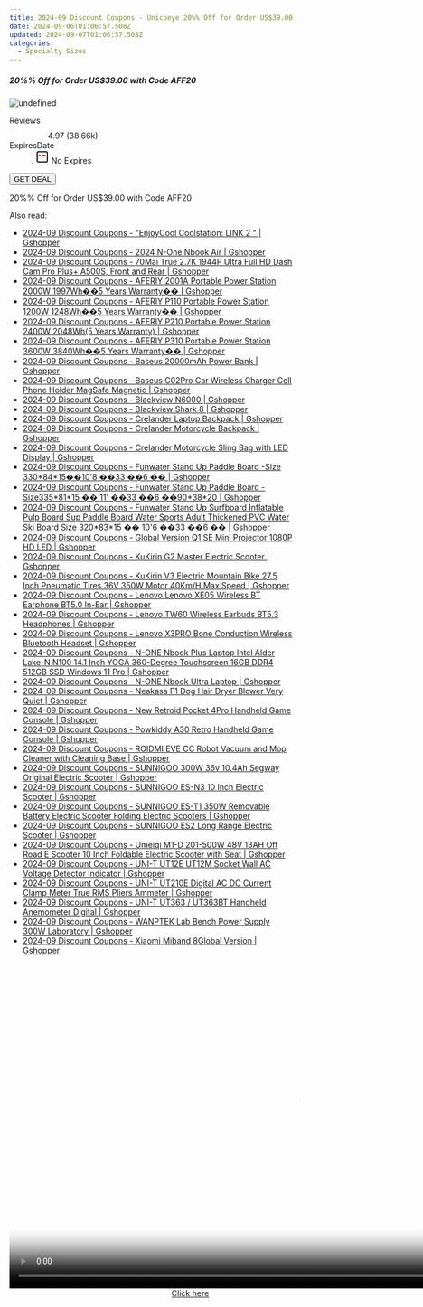```yaml
---
title: 2024-09 Discount Coupons - Unicoeye 20%% Off for Order US$39.00 with Code AFF20
date: 2024-09-06T01:06:57.508Z
updated: 2024-09-07T01:06:57.508Z
categories:
  - Specialty Sizes
---
```



<div class="max-w-4xl mx-auto grid grid-cols-1 lg:max-w-5xl lg:gap-x-20 lg:grid-cols-2">
  <div class="relative p-3 col-start-1 row-start-1 flex flex-col-reverse rounded-lg bg-gradient-to-t from-black/75 via-black/0 sm:bg-none sm:row-start-2 sm:p-0 lg:row-start-1">
    <h5 class="mt-1 text-lg font-semibold text-white sm:text-slate-900 md:text-2xl dark:sm:text-white">20%% Off for Order US$39.00 with Code AFF20</h5>
  </div>
  
  <div class="col-start-1 col-end-3 row-start-1 grid gap-4 sm:mb-6 sm:grid-cols-4 lg:col-start-2 lg:row-span-6 lg:row-end-6 lg:mb-0 lg:gap-6">
      <img src="https://cdn3.impact.com//display-logo-via-campaign/18498.gif" onClick="javascript:window.open(decodeURIComponent('https%3A%2F%2Funicoeye.pxf.io%2Fc%2F5597632%2F1873462%2F18498'), '_blank');void(0);" alt="undefined" class="h-60 w-full rounded-lg object-cover sm:col-span-2 sm:h-52 lg:col-span-full" loading="lazy" />
    
  </div>
  <dl class="row-start-2 mt-4 flex items-center text-xs font-medium sm:row-start-3 sm:mt-1 md:mt-2.5 lg:row-start-2">
    <dt class="sr-only">Reviews</dt>
    <dd class="flex items-center text-indigo-600 dark:text-indigo-400">
      <svg width="24" height="24" fill="none" aria-hidden="true" class="mr-1 stroke-current dark:stroke-indigo-500">
        <path d="m12 5 2 5h5l-4 4 2.103 5L12 16l-5.103 3L9 14l-4-4h5l2-5Z" stroke-width="2" stroke-linecap="round" stroke-linejoin="round" />
      </svg>
      <span>4.97 <span class="font-normal text-slate-400">(38.66k)</span></span>
    </dd>
    <dt class="sr-only">ExpiresDate</dt>
    <dd class="flex items-center">
      <svg width="2" height="2" aria-hidden="true" fill="currentColor" class="mx-3 text-slate-300">
        <circle cx="1" cy="1" r="1" />
      </svg>
      <svg width="24" height="24" viewBox="0 0 24 24" fill="none" stroke="currentColor" stroke-width="2">
        <rect x="3" y="3" width="18" height="18" rx="2" fill="#fff" />
        <path d="M6 10L18 10" stroke="red" stroke-width="2" fill="none" />
        <path d="M10 6L10 18" stroke="#fff" stroke-width="2" fill="none" />
      </svg>
      No Expires    </dd>
  </dl>
  <div class="col-start-1 row-start-3 mt-4 self-center sm:col-start-2 sm:row-span-2 sm:row-start-2 sm:mt-0 lg:col-start-1 lg:row-start-3 lg:row-end-4 lg:mt-6">
    <button type="button" onClick="javascript:window.open(decodeURIComponent('https%3A%2F%2Funicoeye.pxf.io%2Fc%2F5597632%2F1873462%2F18498'), '_blank');void(0);" class="rounded-lg bg-red-600 px-3 py-2 text-sm font-medium leading-6 text-white">GET DEAL</button>
  </div>
  <p class="col-start-1 mt-4 text-sm leading-6 sm:col-span-2 lg:col-span-1 lg:row-start-4 lg:mt-6 dark:text-slate-400">
    20%% Off for Order US$39.00 with Code AFF20  </p>
</div>
<span class="atpl-alsoreadstyle">Also read:</span>
<div><ul>
<li><a href="https://coupons.techidaily.com/coupon-1118480-share-97331-sale/"><u>2024-09 Discount Coupons - "EnjoyCool Coolstation: LINK 2 " | Gshopper</u></a></li>
<li><a href="https://coupons.techidaily.com/coupon-1118401-share-97331-sale/"><u>2024-09 Discount Coupons - 2024 N-One Nbook Air | Gshopper</u></a></li>
<li><a href="https://coupons.techidaily.com/coupon-1118408-share-97331-sale/"><u>2024-09 Discount Coupons - 70Mai True 2.7K 1944P Ultra Full HD Dash Cam Pro Plus+ A500S, Front and Rear | Gshopper</u></a></li>
<li><a href="https://coupons.techidaily.com/coupon-1118483-share-97331-sale/"><u>2024-09 Discount Coupons - AFERIY 2001A Portable Power Station 2000W 1997Wh��5 Years Warranty�� | Gshopper</u></a></li>
<li><a href="https://coupons.techidaily.com/coupon-1118482-share-97331-sale/"><u>2024-09 Discount Coupons - AFERIY P110 Portable Power Station 1200W 1248Wh��5 Years Warranty�� | Gshopper</u></a></li>
<li><a href="https://coupons.techidaily.com/coupon-1118481-share-97331-sale/"><u>2024-09 Discount Coupons - AFERIY P210 Portable Power Station 2400W 2048Wh(5 Years Warranty) | Gshopper</u></a></li>
<li><a href="https://coupons.techidaily.com/coupon-1118484-share-97331-sale/"><u>2024-09 Discount Coupons - AFERIY P310 Portable Power Station 3600W 3840Wh��5 Years Warranty�� | Gshopper</u></a></li>
<li><a href="https://coupons.techidaily.com/coupon-1118400-share-97331-sale/"><u>2024-09 Discount Coupons - Baseus 20000mAh Power Bank | Gshopper</u></a></li>
<li><a href="https://coupons.techidaily.com/coupon-1118467-share-97331-sale/"><u>2024-09 Discount Coupons - Baseus C02Pro Car Wireless Charger Cell Phone Holder MagSafe Magnetic | Gshopper</u></a></li>
<li><a href="https://coupons.techidaily.com/coupon-1118406-share-97331-sale/"><u>2024-09 Discount Coupons - Blackview N6000 | Gshopper</u></a></li>
<li><a href="https://coupons.techidaily.com/coupon-1118405-share-97331-sale/"><u>2024-09 Discount Coupons - Blackview Shark 8 | Gshopper</u></a></li>
<li><a href="https://coupons.techidaily.com/coupon-1118474-share-97331-sale/"><u>2024-09 Discount Coupons - Crelander Laptop Backpack | Gshopper</u></a></li>
<li><a href="https://coupons.techidaily.com/coupon-1118472-share-97331-sale/"><u>2024-09 Discount Coupons - Crelander Motorcycle Backpack | Gshopper</u></a></li>
<li><a href="https://coupons.techidaily.com/coupon-1118473-share-97331-sale/"><u>2024-09 Discount Coupons - Crelander Motorcycle Sling Bag with LED Display | Gshopper</u></a></li>
<li><a href="https://coupons.techidaily.com/coupon-1118414-share-97331-sale/"><u>2024-09 Discount Coupons - Funwater Stand Up Paddle Board -Size 330*84*15��10'8 ��33 ��6 �� | Gshopper</u></a></li>
<li><a href="https://coupons.techidaily.com/coupon-1118402-share-97331-sale/"><u>2024-09 Discount Coupons - Funwater Stand Up Paddle Board -Size335*81*15 �� 11' ��33 ��6 ��90*38*20 | Gshopper</u></a></li>
<li><a href="https://coupons.techidaily.com/coupon-1118410-share-97331-sale/"><u>2024-09 Discount Coupons - Funwater Stand Up Surfboard Inflatable Pulp Board Sup Paddle Board Water Sports Adult Thickened PVC Water Ski Board Size 320*83*15 �� 10'6 ��33 ��6 �� | Gshopper</u></a></li>
<li><a href="https://coupons.techidaily.com/coupon-1118412-share-97331-sale/"><u>2024-09 Discount Coupons - Global Version Q1 SE Mini Projector 1080P HD LED | Gshopper</u></a></li>
<li><a href="https://coupons.techidaily.com/coupon-1118411-share-97331-sale/"><u>2024-09 Discount Coupons - KuKirin G2 Master Electric Scooter | Gshopper</u></a></li>
<li><a href="https://coupons.techidaily.com/coupon-1118416-share-97331-sale/"><u>2024-09 Discount Coupons - KuKirin V3 Electric Mountain Bike 27.5 Inch Pneumatic Tires 36V 350W Motor 40Km/H Max Speed | Gshopper</u></a></li>
<li><a href="https://coupons.techidaily.com/coupon-1118478-share-97331-sale/"><u>2024-09 Discount Coupons - Lenovo Lenovo XE05 Wireless BT Earphone BT5.0 In-Ear | Gshopper</u></a></li>
<li><a href="https://coupons.techidaily.com/coupon-1118479-share-97331-sale/"><u>2024-09 Discount Coupons - Lenovo TW60 Wireless Earbuds BT5.3 Headphones | Gshopper</u></a></li>
<li><a href="https://coupons.techidaily.com/coupon-1118420-share-97331-sale/"><u>2024-09 Discount Coupons - Lenovo X3PRO Bone Conduction Wireless Bluetooth Headset | Gshopper</u></a></li>
<li><a href="https://coupons.techidaily.com/coupon-1118413-share-97331-sale/"><u>2024-09 Discount Coupons - N-ONE Nbook Plus Laptop Intel Alder Lake-N N100 14.1 Inch YOGA 360-Degree Touchscreen 16GB DDR4 512GB SSD Windows 11 Pro | Gshopper</u></a></li>
<li><a href="https://coupons.techidaily.com/coupon-1118409-share-97331-sale/"><u>2024-09 Discount Coupons - N-ONE Nbook Ultra Laptop | Gshopper</u></a></li>
<li><a href="https://coupons.techidaily.com/coupon-1118476-share-97331-sale/"><u>2024-09 Discount Coupons - Neakasa F1 Dog Hair Dryer Blower Very Quiet | Gshopper</u></a></li>
<li><a href="https://coupons.techidaily.com/coupon-1118403-share-97331-sale/"><u>2024-09 Discount Coupons - New Retroid Pocket 4Pro Handheld Game Console | Gshopper</u></a></li>
<li><a href="https://coupons.techidaily.com/coupon-1118477-share-97331-sale/"><u>2024-09 Discount Coupons - Powkiddy A30 Retro Handheld Game Console | Gshopper</u></a></li>
<li><a href="https://coupons.techidaily.com/coupon-1118415-share-97331-sale/"><u>2024-09 Discount Coupons - ROIDMI EVE CC Robot Vacuum and Mop Cleaner with Cleaning Base | Gshopper</u></a></li>
<li><a href="https://coupons.techidaily.com/coupon-1118469-share-97331-sale/"><u>2024-09 Discount Coupons - SUNNIGOO 300W 36v 10.4Ah Segway Original Electric Scooter | Gshopper</u></a></li>
<li><a href="https://coupons.techidaily.com/coupon-1118471-share-97331-sale/"><u>2024-09 Discount Coupons - SUNNIGOO ES-N3 10 Inch Electric Scooter | Gshopper</u></a></li>
<li><a href="https://coupons.techidaily.com/coupon-1118470-share-97331-sale/"><u>2024-09 Discount Coupons - SUNNIGOO ES-T1 350W Removable Battery Electric Scooter Folding Electric Scooters | Gshopper</u></a></li>
<li><a href="https://coupons.techidaily.com/coupon-1118468-share-97331-sale/"><u>2024-09 Discount Coupons - SUNNIGOO ES2 Long Range Electric Scooter | Gshopper</u></a></li>
<li><a href="https://coupons.techidaily.com/coupon-1118404-share-97331-sale/"><u>2024-09 Discount Coupons - Umeiqi M1-D 201-500W 48V 13AH Off Road E Scooter 10 Inch Foldable Electric Scooter with Seat | Gshopper</u></a></li>
<li><a href="https://coupons.techidaily.com/coupon-1118418-share-97331-sale/"><u>2024-09 Discount Coupons - UNI-T UT12E UT12M Socket Wall AC Voltage Detector Indicator | Gshopper</u></a></li>
<li><a href="https://coupons.techidaily.com/coupon-1118419-share-97331-sale/"><u>2024-09 Discount Coupons - UNI-T UT210E Digital AC DC Current Clamp Meter True RMS Pliers Ammeter | Gshopper</u></a></li>
<li><a href="https://coupons.techidaily.com/coupon-1118417-share-97331-sale/"><u>2024-09 Discount Coupons - UNI-T UT363 / UT363BT Handheld Anemometer Digital | Gshopper</u></a></li>
<li><a href="https://coupons.techidaily.com/coupon-1118475-share-97331-sale/"><u>2024-09 Discount Coupons - WANPTEK Lab Bench Power Supply 300W Laboratory | Gshopper</u></a></li>
<li><a href="https://coupons.techidaily.com/coupon-1118407-share-97331-sale/"><u>2024-09 Discount Coupons - Xiaomi Miband 8Global Version | Gshopper</u></a></li>
</ul></div>

<ins class="adsbygoogle"
      style="display:block"
      data-ad-client="ca-pub-7571918770474297"
      data-ad-slot="8358498916"
      data-ad-format="auto"
      data-full-width-responsive="true"></ins>
<!-- affiliate ads begin -->
<span id="1444782">
					<video width="1024" height="576" style="cursor:pointer"
           poster="//a.impactradius-go.com/display-clicktoplayimage/1444782.png"
           onclick="if(!this.playClicked){this.play();this.setAttribute('controls',true);this.playClicked=true;}">
	   <source src="//a.impactradius-go.com/display-ad/14559-1444782">
	   <img src="//a.impactradius-go.com/display-clicktoplayimage/1444782.png" style="border: none; height: 100%; width: 100%; object-fit: contain">
	</video>
	<div style="width:640px;text-align:center"><a href="javascript:window.open(decodeURIComponent('https%3A%2F%2Fpropmoneyinc.pxf.io%2Fc%2F5597632%2F1444782%2F14559'), '_blank');void(0);">Click here</a></div>
</span>
<img height="0" width="0" src="https://imp.pxf.io/i/5597632/1444782/14559" style="position:absolute;visibility:hidden;" border="0" />
<!-- affiliate ads end -->